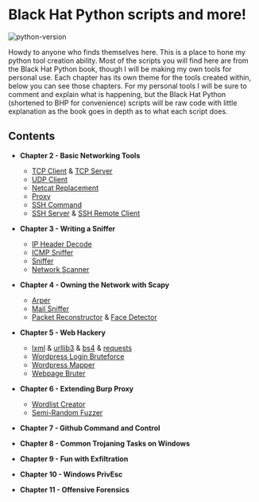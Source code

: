 # Black Hat Python scripts and more!

![python-version](https://github.com/edoardottt/images/blob/main/black-hat-python-code/python-version.svg)

Howdy to anyone who finds themselves here. This is a place to hone my python tool creation ability. Most of the scripts you will find here are from the Black Hat Python book, though I will be making my own tools for personal use. Each chapter has its own theme for the tools created within, below you can see those chapters. For my personal tools I will be sure to comment and explain what is happening, but the Black Hat Python (shortened to BHP for convenience) scripts will be raw code with little explanation as the book goes in depth as to what each script does. 

## Contents

 -  **Chapter 2 - Basic Networking Tools**
  
    - [TCP Client](https://github.com/DougRaccoon/blackhatpython/blob/main/chapter2/tcp_client.py) & [TCP Server](https://github.com/DougRaccoon/blackhatpython/blob/main/chapter2/tcp_server.py)
    - [UDP Client](https://github.com/DougRaccoon/blackhatpython/blob/main/chapter2/udp_client.py)
    - [Netcat Replacement](https://github.com/DougRaccoon/blackhatpython/blob/main/chapter2/netraccoon.py)
    - [Proxy](https://github.com/DougRaccoon/blackhatpython/blob/main/chapter2/proxy.py)
    - [SSH Command](https://github.com/DougRaccoon/blackhatpython/blob/main/chapter2/ssh_cmd.py)
    - [SSH Server](https://github.com/DougRaccoon/blackhatpython/blob/main/chapter2/ssh_server.py) & [SSH Remote Client](https://github.com/DougRaccoon/blackhatpython/blob/main/chapter2/ssh_rcmd.py)
  
 -  **Chapter 3 - Writing a Sniffer**
  
    - [IP Header Decode](https://github.com/DougRaccoon/blackhatpython/blob/main/chapter3/sniffer_ip_header_decode.py)
    - [ICMP Sniffer](https://github.com/DougRaccoon/blackhatpython/blob/main/chapter3/sniffer_with_icmp.py)
    - [Sniffer](https://github.com/DougRaccoon/blackhatpython/blob/main/chapter3/sniffer.py)
    - [Network Scanner](https://github.com/DougRaccoon/blackhatpython/blob/main/chapter3/scanner.py)
  
 -  **Chapter 4 - Owning the Network with Scapy**
  
    - [Arper](https://github.com/DougRaccoon/blackhatpython/blob/main/chapter4/arper.py)
    - [Mail Sniffer](https://github.com/DougRaccoon/blackhatpython/blob/main/chapter4/mail_sniffer.py)
    - [Packet Reconstructor](https://github.com/DougRaccoon/blackhatpython/blob/main/chapter4/recapper.py) & [Face Detector](https://github.com/DougRaccoon/blackhatpython/blob/main/chapter4/detector.py)
  
 -  **Chapter 5 - Web Hackery**
  
    - [lxml](https://github.com/DougRaccoon/blackhatpython/blob/main/chapter5/lxmltest.py) & [urllib3](https://github.com/DougRaccoon/blackhatpython/blob/main/chapter5/urllib3test.py) & [bs4](https://github.com/DougRaccoon/blackhatpython/blob/main/chapter5/bs4test.py) & [requests](https://github.com/DougRaccoon/blackhatpython/blob/main/chapter5/requeststest.py)
    - [Wordpress Login Bruteforce](https://github.com/DougRaccoon/blackhatpython/blob/main/chapter5/wordpress_killer.py)
    - [Wordpress Mapper](https://github.com/DougRaccoon/blackhatpython/blob/main/chapter5/mapper.py)
    - [Webpage Bruter](https://github.com/DougRaccoon/blackhatpython/blob/main/chapter5/bruter.py)
  
 -  **Chapter 6 - Extending Burp Proxy**
  
    - [Wordlist Creator](https://github.com/DougRaccoon/blackhatpython/blob/main/chapter6/bhp_wordlist.py)
    - [Semi-Random Fuzzer](https://github.com/DougRaccoon/blackhatpython/blob/main/chapter6/bhp_fuzzer.py)
  
 -  **Chapter 7 - Github Command and Control**
  
  
 -  **Chapter 8 - Common Trojaning Tasks on Windows**
  
  
 -  **Chapter 9 - Fun with Exfiltration**
  
  
 -  **Chapter 10 - Windows PrivEsc**
  
  
 -  **Chapter 11 - Offensive Forensics**


